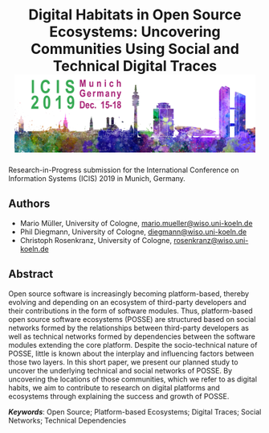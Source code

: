<h1 align="center">
Digital Habitats in Open Source Ecosystems: Uncovering Communities Using
Social and Technical Digital Traces </br>
  <a href="https://icis2019.aisconferences.org/">
    <img alt="ICIS 2019 Banner" src="/assets/img/banner-icis-2019.jpg" width="480" />
  </a>
</h1>

Research-in-Progress submission for the International Conference on Information
Systems (ICIS) 2019 in Munich, Germany.

## Authors

- Mario Müller, University of Cologne, mario.mueller@wiso.uni-koeln.de
- Phil Diegmann, University of Cologne, diegmann@wiso.uni-koeln.de
- Christoph Rosenkranz, University of Cologne, rosenkranz@wiso.uni-koeln.de

## Abstract

Open source software is increasingly becoming platform-based, thereby evolving
and depending on an ecosystem of third-party developers and their contributions
in the form of software modules. Thus, platform-based open source software
ecosystems (POSSE) are structured based on social networks formed by the
relationships between third-party developers as well as technical networks
formed by dependencies between the software modules extending the core platform.
Despite the socio-technical nature of POSSE, little is known about the interplay
and influencing factors between those two layers. In this short paper, we
present our planned study to uncover the underlying technical and social
networks of POSSE. By uncovering the locations of those communities, which we
refer to as digital habits, we aim to contribute to research on digital
platforms and ecosystems through explaining the success and growth of POSSE.

_**Keywords**_: Open Source; Platform-based Ecosystems; Digital Traces; Social
Networks; Technical Dependencies

